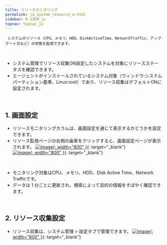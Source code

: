 ```yaml
---
title: リソースモニタリング
permalink: ja_system_resource_m.html
sidebar: M_SIEM_ja
topnav: topnav_ja
---
```


     システムのリソース（CPU、メモリ、HDD、DiskActiveTime、NetworkTraffic、アップデート日など）の状態を監視できます。

<br />

- システム管理でリソース収集ON設定したシステムを対象にリソースステータスを確認できます。
- エージェントがインストールされているシステム対象（ウィンドウ:システムパーティション基準、Linux:root）であり、リソース収集はデフォルトONに設定されます。

<br />

## 1. 画面設定

- リソースモニタリングカラムは、画面設定を通じて表示するかどうかを設定できます。
- リソース監視ページの右側の歯車をクリックすると、画面設定ページが表示されます。
[![image](/docs/images/Manual/siem/resource/1.png){: width="800" }](/docs/images/Manual/siem/resource/1.png){: target="_blank"}   
[![image](/docs/images/Manual/siem/resource/2.png){: width="800" }](/docs/images/Manual/siem/resource/2.png){: target="_blank"}

<br />

- モニタリング対象はCPU、メモリ、HDD、Disk Active Time、Network Trafficです。
- データは 1 分ごとに更新され、検索によって目的の情報をすばやく確認できます。

<br />

## 2. リソース収集設定

- リソース収集は、システム管理 > 設定タブで管理できます。
[![image](/docs/images/Manual/siem/resource/3.png){: width="800" }](/docs/images/Manual/siem/resource/3.png){: target="_blank"}
